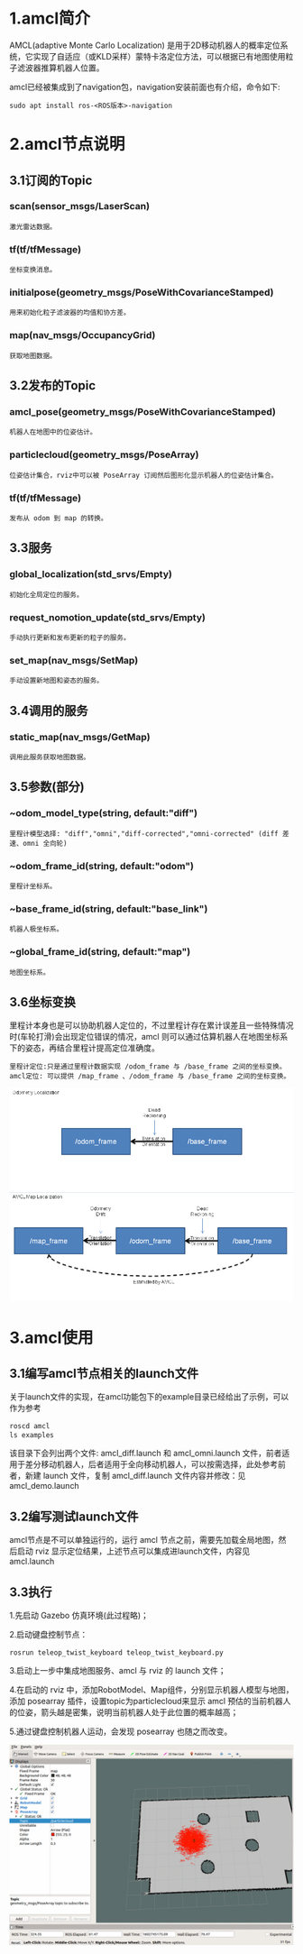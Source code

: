 # 1.amcl简介

AMCL(adaptive Monte Carlo Localization) 是用于2D移动机器人的概率定位系统，它实现了自适应（或KLD采样）蒙特卡洛定位方法，可以根据已有地图使用粒子滤波器推算机器人位置。

amcl已经被集成到了navigation包，navigation安装前面也有介绍，命令如下:

    sudo apt install ros-<ROS版本>-navigation

# 2.amcl节点说明
## 3.1订阅的Topic
### scan(sensor_msgs/LaserScan)

    激光雷达数据。

### tf(tf/tfMessage)

    坐标变换消息。

### initialpose(geometry_msgs/PoseWithCovarianceStamped)

    用来初始化粒子滤波器的均值和协方差。

### map(nav_msgs/OccupancyGrid)

    获取地图数据。

## 3.2发布的Topic
### amcl_pose(geometry_msgs/PoseWithCovarianceStamped)

    机器人在地图中的位姿估计。

### particlecloud(geometry_msgs/PoseArray)

    位姿估计集合，rviz中可以被 PoseArray 订阅然后图形化显示机器人的位姿估计集合。

### tf(tf/tfMessage)

    发布从 odom 到 map 的转换。

## 3.3服务

### global_localization(std_srvs/Empty)

    初始化全局定位的服务。

### request_nomotion_update(std_srvs/Empty)

    手动执行更新和发布更新的粒子的服务。

### set_map(nav_msgs/SetMap)

    手动设置新地图和姿态的服务。

## 3.4调用的服务

### static_map(nav_msgs/GetMap)

    调用此服务获取地图数据。

## 3.5参数(部分)

### ~odom_model_type(string, default:"diff")

    里程计模型选择: "diff","omni","diff-corrected","omni-corrected" (diff 差速、omni 全向轮)

### ~odom_frame_id(string, default:"odom")

    里程计坐标系。

### ~base_frame_id(string, default:"base_link")

    机器人极坐标系。

### ~global_frame_id(string, default:"map")

    地图坐标系。

## 3.6坐标变换

里程计本身也是可以协助机器人定位的，不过里程计存在累计误差且一些特殊情况时(车轮打滑)会出现定位错误的情况，amcl 则可以通过估算机器人在地图坐标系下的姿态，再结合里程计提高定位准确度。

    里程计定位:只是通过里程计数据实现 /odom_frame 与 /base_frame 之间的坐标变换。
    amcl定位: 可以提供 /map_frame 、/odom_frame 与 /base_frame 之间的坐标变换。
![avatar](./1.png)

# 3.amcl使用
## 3.1编写amcl节点相关的launch文件
关于launch文件的实现，在amcl功能包下的example目录已经给出了示例，可以作为参考

    roscd amcl
    ls examples

该目录下会列出两个文件: amcl_diff.launch 和 amcl_omni.launch 文件，前者适用于差分移动机器人，后者适用于全向移动机器人，可以按需选择，此处参考前者，新建 launch 文件，复制 amcl_diff.launch 文件内容并修改：见amcl_demo.launch

## 3.2编写测试launch文件
amcl节点是不可以单独运行的，运行 amcl 节点之前，需要先加载全局地图，然后启动 rviz 显示定位结果，上述节点可以集成进launch文件，内容见amcl.launch

## 3.3执行

1.先启动 Gazebo 仿真环境(此过程略)；

2.启动键盘控制节点：

    rosrun teleop_twist_keyboard teleop_twist_keyboard.py

3.启动上一步中集成地图服务、amcl 与 rviz 的 launch 文件；

4.在启动的 rviz 中，添加RobotModel、Map组件，分别显示机器人模型与地图，添加 posearray 插件，设置topic为particlecloud来显示 amcl 预估的当前机器人的位姿，箭头越是密集，说明当前机器人处于此位置的概率越高；

5.通过键盘控制机器人运动，会发现 posearray 也随之而改变。

![avatar](./amcl_demo.gif)












